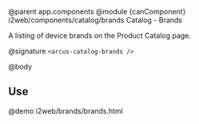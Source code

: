 @parent app.components
@module {canComponent} i2web/components/catalog/brands Catalog - Brands

A listing of device brands on the Product Catalog page.

@signature `<arcus-catalog-brands />`

@body

## Use

@demo i2web/brands/brands.html